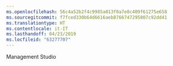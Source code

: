 ```yaml
---
ms.openlocfilehash: 56c4a52b2f4c9985a013f0a7e8c409f61275e658
ms.sourcegitcommit: f7fced330b64d6616aeb8766747295807c92dd41
ms.translationtype: HT
ms.contentlocale: it-IT
ms.lasthandoff: 04/23/2019
ms.locfileid: "63277707"
---
```

 Management Studio 